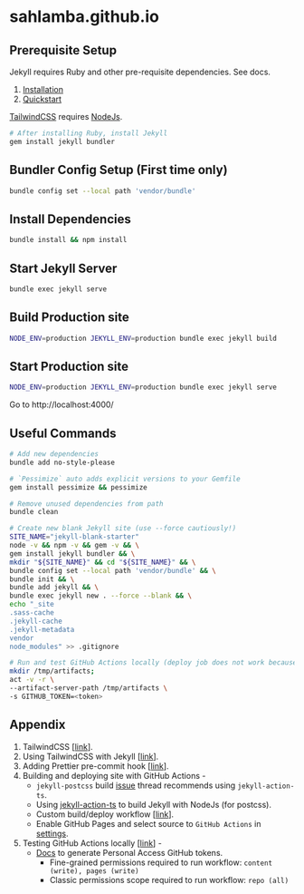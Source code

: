 # sahlamba.github.io

## Prerequisite Setup

Jekyll requires Ruby and other pre-requisite dependencies. See docs.

1. [Installation](https://jekyllrb.com/docs/installation/)
1. [Quickstart](https://jekyllrb.com/docs/)

[TailwindCSS](https://tailwindcss.com/docs/installation/using-postcss) requires [NodeJs](https://nodejs.org/en/).

```bash
# After installing Ruby, install Jekyll
gem install jekyll bundler
```

## Bundler Config Setup (First time only)

```bash
bundle config set --local path 'vendor/bundle'
```

## Install Dependencies

```bash
bundle install && npm install
```

## Start Jekyll Server

```bash
bundle exec jekyll serve
```

## Build Production site

```bash
NODE_ENV=production JEKYLL_ENV=production bundle exec jekyll build
```

## Start Production site

```bash
NODE_ENV=production JEKYLL_ENV=production bundle exec jekyll serve
```

Go to http://localhost:4000/

## Useful Commands

```bash
# Add new dependencies
bundle add no-style-please

# `Pessimize` auto adds explicit versions to your Gemfile
gem install pessimize && pessimize

# Remove unused dependencies from path
bundle clean

# Create new blank Jekyll site (use --force cautiously!)
SITE_NAME="jekyll-blank-starter"
node -v && npm -v && gem -v && \
gem install jekyll bundler && \
mkdir "${SITE_NAME}" && cd "${SITE_NAME}" && \
bundle config set --local path 'vendor/bundle' && \
bundle init && \
bundle add jekyll && \
bundle exec jekyll new . --force --blank && \
echo "_site
.sass-cache
.jekyll-cache
.jekyll-metadata
vendor
node_modules" >> .gitignore

# Run and test GitHub Actions locally (deploy job does not work because of token issues!)
mkdir /tmp/artifacts;
act -v -r \
--artifact-server-path /tmp/artifacts \
-s GITHUB_TOKEN=<token>
```

## Appendix

1. TailwindCSS [[link](https://tailwindcss.com/docs/installation/using-postcss)].
1. Using TailwindCSS with Jekyll [[link](https://mzrn.sh/2022/04/09/starting-a-blank-jekyll-site-with-tailwind-css-in-2022/)].
1. Adding Prettier pre-commit hook [[link](https://prettier.io/docs/en/precommit.html#option-2-pretty-quickhttpsgithubcomazzpretty-quick)].
1. Building and deploying site with GitHub Actions -
   - `jekyll-postcss` build [issue](https://github.com/mhanberg/jekyll-postcss/issues/20) thread recommends using `jekyll-action-ts`.
   - Using [jekyll-action-ts](https://github.com/limjh16/jekyll-action-ts) to build Jekyll with NodeJs (for postcss).
   - Custom build/deploy workflow [[link](https://docs.github.com/en/pages/getting-started-with-github-pages/configuring-a-publishing-source-for-your-github-pages-site#publishing-with-a-custom-github-actions-workflow)].
   - Enable GitHub Pages and select source to `GitHub Actions` in [settings](https://github.com/sahlamba/sahlamba.github.io/settings/pages).
1. Testing GitHub Actions locally [[link](https://github.com/nektos/act)] -
   - [Docs](https://docs.github.com/en/authentication/keeping-your-account-and-data-secure/creating-a-personal-access-token#creating-a-fine-grained-personal-access-token) to generate Personal Access GitHub tokens.
     - Fine-grained permissions required to run workflow: `content (write), pages (write)`
     - Classic permissions scope required to run workflow: `repo (all)`
